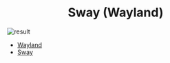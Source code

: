 <h1 align="center">
  Sway (Wayland)
</h1>

![result](https://github.com/Jorgedeveloopzz/dotfiles/tree/master/Screenshots/sway.png)

* [Wayland](https://wayland.freedesktop.org/)
* [Sway](https://swaywm.org/)
